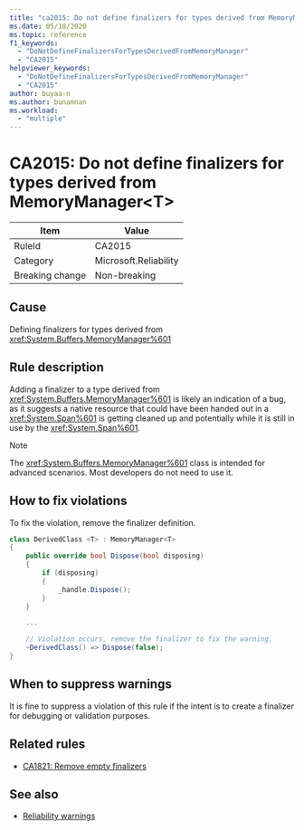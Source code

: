 ```yaml
---
title: "ca2015: Do not define finalizers for types derived from MemoryManager&lt;T&gt;" (code analysis)
ms.date: 05/18/2020
ms.topic: reference
f1_keywords:
  - "DoNotDefineFinalizersForTypesDerivedFromMemoryManager"
  - "CA2015"
helpviewer_keywords:
  - "DoNotDefineFinalizersForTypesDerivedFromMemoryManager"
  - "CA2015"
author: buyaa-n
ms.author: bunamnan
ms.workload:
  - "multiple"
---
```

# CA2015: Do not define finalizers for types derived from MemoryManager&lt;T&gt;

|Item|Value|
|-|-|
|RuleId|CA2015|
|Category|Microsoft.Reliability|
|Breaking change|Non-breaking|

## Cause

Defining finalizers for types derived from <xref:System.Buffers.MemoryManager%601>

## Rule description

Adding a finalizer to a type derived from <xref:System.Buffers.MemoryManager%601> is likely an indication of a bug, as it suggests a native resource that could have been handed out in a <xref:System.Span%601> is getting cleaned up and potentially while it is still in use by the <xref:System.Span%601>.

> [!NOTE]
> The <xref:System.Buffers.MemoryManager%601> class is intended for advanced scenarios. Most developers do not need to use it.

## How to fix violations

To fix the violation, remove the finalizer definition.

```csharp
class DerivedClass <T> : MemoryManager<T>
{
    public override bool Dispose(bool disposing)
    {
        if (disposing)
        {
            _handle.Dispose();
        }
    }

    ...

    // Violation occurs, remove the finalizer to fix the warning.
    ~DerivedClass() => Dispose(false);
}
```

## When to suppress warnings

It is fine to suppress a violation of this rule if the intent is to create a finalizer for debugging or validation purposes.

## Related rules

- [CA1821: Remove empty finalizers](ca1821.md)

## See also

- [Reliability warnings](../code-quality/reliability-warnings.md)
